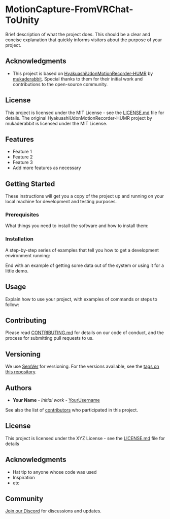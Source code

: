# MotionCapture-FromVRChat-ToUnity

Brief description of what the project does. This should be a clear and concise explanation that quickly informs visitors about the purpose of your project.


## Acknowledgments

- This project is based on [HyakuashiUdonMotionRecorder-HUMR](https://github.com/mukaderabbit/mukaderabbit-HyakuashiUdonMotionRecorder-HUMR-) by [mukaderabbit](https://github.com/mukaderabbit). Special thanks to them for their initial work and contributions to the open-source community.

## License

This project is licensed under the MIT License - see the [LICENSE.md](LICENSE.md) file for details. The original HyakuashiUdonMotionRecorder-HUMR project by mukaderabbit is licensed under the MIT License.


## Features

- Feature 1
- Feature 2
- Feature 3
- Add more features as necessary

## Getting Started

These instructions will get you a copy of the project up and running on your local machine for development and testing purposes.

### Prerequisites

What things you need to install the software and how to install them:


### Installation

A step-by-step series of examples that tell you how to get a development environment running:


End with an example of getting some data out of the system or using it for a little demo.

## Usage

Explain how to use your project, with examples of commands or steps to follow:


## Contributing

Please read [CONTRIBUTING.md](link-to-your-contributing-file) for details on our code of conduct, and the process for submitting pull requests to us.

## Versioning

We use [SemVer](http://semver.org/) for versioning. For the versions available, see the [tags on this repository](link-to-your-tags).

## Authors

- **Your Name** - *Initial work* - [YourUsername](link-to-your-profile)

See also the list of [contributors](link-to-contributors-page) who participated in this project.

## License

This project is licensed under the XYZ License - see the [LICENSE.md](LICENSE.md) file for details

## Acknowledgments

- Hat tip to anyone whose code was used
- Inspiration
- etc

## Community

[Join our Discord](https://discord.gg/mU3eq3GjdN) for discussions and updates.

